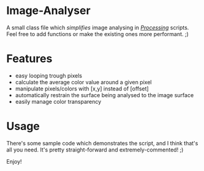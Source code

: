 Image-Analyser
==============
A small class file which _simplifies_ image analysing in [_Processing_](http://processing.org/) scripts.
Feel free to add functions or make the existing ones more performant. ;)

Features
==============
- easy looping trough pixels
- calculate the average color value around a given pixel
- manipulate pixels/colors with [x,y] instead of [offset]
- automatically restrain the surface being analysed to the image surface
- easily manage color transparency

Usage
==============
There's some sample code which demonstrates the script, and I think that's all you need.
It's pretty straight-forward and extremely-commented! ;)


Enjoy!